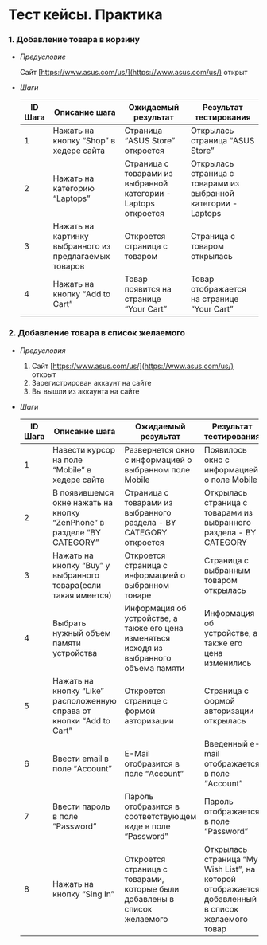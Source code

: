 # Тест кейсы. Практика

### 1. Добавление товара в корзину

- *Предусловие*
    
    Сайт [https://www.asus.com/us/](https://www.asus.com/us/) открыт
    
- *Шаги*
    
    
    | ID Шага | Описание шага | Ожидаемый результат | Результат тестирования |
    | --- | --- | --- | --- |
    | 1 | Нажать на кнопку “Shop” в хедере сайта | Страница “ASUS Store” откроется | Открылась страница “ASUS Store” |
    | 2 | Нажать на категорию “Laptops” | Страница с товарами из выбранной категории - Laptops откроется | Открылась страница с товарами из выбранной категории - Laptops |
    | 3 | Нажать на картинку выбранного из предлагаемых товаров | Откроется страница с товаром | Страница с товаром открылась |
    | 4 | Нажать на кнопку “Add to Cart” | Товар появится на странице “Your Cart” | Товар отображается на странице   “Your Cart” |

### 2. Добавление товара в список желаемого

- *Предусловия*
    1. Сайт [https://www.asus.com/us/](https://www.asus.com/us/) открыт
    2. Зарегистрирован аккаунт на сайте
    3. Вы вышли из аккаунта на сайте
- *Шаги*
    
    
    | ID Шага | Описание шага | Ожидаемый результат | Результат тестирования |
    | --- | --- | --- | --- |
    | 1 | Навести курсор на поле “Mobile” в хедере сайта | Развернется окно с информацией о выбранном поле Mobile | Появилось окно с информацией о поле Mobile |
    | 2 | В появившемся окне нажать на кнопку “ZenPhone” в разделе “BY CATEGORY” | Страница с товарами из выбранного раздела - BY CATEGORY откроется | Открылась страница с товарами из выбранного раздела - BY CATEGORY |
    | 3 | Нажать на кнопку “Buy” у выбранного товара(если такая имеется) | Откроется страница с информацией о выбранном товаре | Страница с выбранным товаром открылась |
    | 4 | Выбрать нужный объем памяти устройства | Информация об устройстве, а также его цена изменяться исходя из выбранного объема памяти | Информация об устройстве, а также его цена изменились |
    | 5 | Нажать на кнопку “Like” расположенную справа от кнопки “Add to Cart” | Откроется странице с формой авторизации | Страница с формой авторизации открылась |
    | 6 | Ввести email в поле “Account” | E-Mail отобразится в поле “Account” | Введенный e-mail отображается в поле “Account” |
    | 7 | Ввести пароль в поле “Password” | Пароль отобразится в соответствующем виде в поле “Password” | Пароль отображается в поле “Password” |
    | 8 | Нажать на кнопку “Sing In” | Откроется страница с товарами, которые были добавлены в список желаемого | Открылась страница “My Wish List”, на которой отображается добавленный в список желаемого товар |
